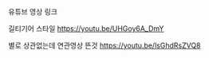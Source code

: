 

유튜브 영상 링크


길티기어  스타일
https://youtu.be/UHGoy6A_DmY



별로 상관없는데 연관영상 뜬것
https://youtu.be/lsGhdRsZVQ8
